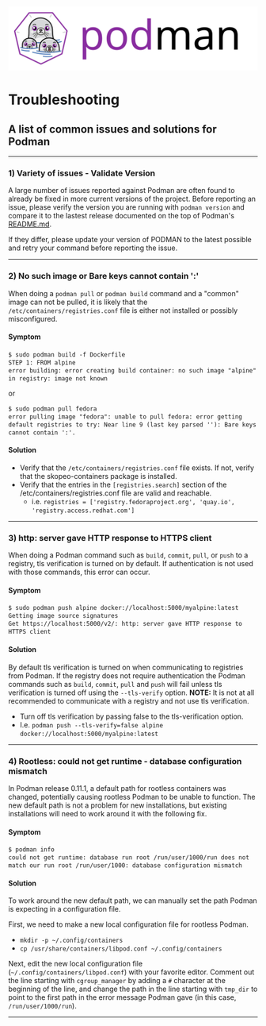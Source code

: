 ![PODMAN logo](logo/podman-logo-source.svg)

# Troubleshooting

## A list of common issues and solutions for Podman

---
### 1) Variety of issues - Validate Version

A large number of issues reported against Podman are often found to already be fixed
in more current versions of the project.  Before reporting an issue, please verify the
version you are running with `podman version` and compare it to the lastest release
documented on the top of Podman's [README.md](README.md).

If they differ, please update your version of PODMAN to the latest possible
and retry your command before reporting the issue.

---
### 2) No such image or Bare keys cannot contain ':'

When doing a `podman pull` or `podman build` command and a "common" image can not be pulled,
it is likely that the `/etc/containers/registries.conf` file is either not installed or possibly
misconfigured.

#### Symptom

```console
$ sudo podman build -f Dockerfile
STEP 1: FROM alpine
error building: error creating build container: no such image "alpine" in registry: image not known
```

or

```console
$ sudo podman pull fedora
error pulling image "fedora": unable to pull fedora: error getting default registries to try: Near line 9 (last key parsed ''): Bare keys cannot contain ':'.
```

#### Solution

  * Verify that the `/etc/containers/registries.conf` file exists.  If not, verify that the skopeo-containers package is installed.
  * Verify that the entries in the `[registries.search]` section of the /etc/containers/registries.conf file are valid and reachable.
    *  i.e. `registries = ['registry.fedoraproject.org', 'quay.io', 'registry.access.redhat.com']`

---
### 3) http: server gave HTTP response to HTTPS client

When doing a Podman command such as `build`, `commit`, `pull`, or `push` to a registry,
tls verification is turned on by default.  If authentication is not used with
those commands, this error can occur.

#### Symptom

```console
$ sudo podman push alpine docker://localhost:5000/myalpine:latest
Getting image source signatures
Get https://localhost:5000/v2/: http: server gave HTTP response to HTTPS client
```

#### Solution

By default tls verification is turned on when communicating to registries from
Podman.  If the registry does not require authentication the Podman commands
such as `build`, `commit`, `pull` and `push` will fail unless tls verification is turned
off using the `--tls-verify` option.  **NOTE:** It is not at all recommended to
communicate with a registry and not use tls verification.

  * Turn off tls verification by passing false to the tls-verification option.
  * I.e. `podman push --tls-verify=false alpine docker://localhost:5000/myalpine:latest`

---
### 4) Rootless: could not get runtime - database configuration mismatch

In Podman release 0.11.1, a default path for rootless containers was changed,
potentially causing rootless Podman to be unable to function. The new default
path is not a problem for new installations, but existing installations will
need to work around it with the following fix.

#### Symptom

```console
$ podman info
could not get runtime: database run root /run/user/1000/run does not match our run root /run/user/1000: database configuration mismatch
```

#### Solution

To work around the new default path, we can manually set the path Podman is
expecting in a configuration file.

First, we need to make a new local configuration file for rootless Podman.
* `mkdir -p ~/.config/containers`
* `cp /usr/share/containers/libpod.conf ~/.config/containers`

Next, edit the new local configuration file
(`~/.config/containers/libpod.conf`) with your favorite editor. Comment out the
line starting with `cgroup_manager` by adding a `#` character at the beginning
of the line, and change the path in the line starting with `tmp_dir` to point to
the first path in the error message Podman gave (in this case,
`/run/user/1000/run`).

---
